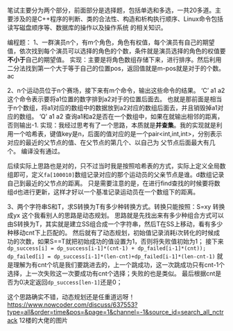 笔试主要分为两个部分，前面部分是选择题，包括单选和多选，一共20多道。主要涉及的是C++程序的判断、类的合法性、构造和析构执行顺序、Linux命令包括读写磁盘顺序等、数据库的操作以及操作系统
的相关知识。

编程题：
1、一群演员n个，有m个角色，角色有权值，每个演员有自己的期望值，依次找到每个演员可以选择的角色的个数，条件就是演员选择的角色的权值要**不小于**自己的期望值。
实现：主要是将角色数组存储下来，进行排序。然后利用二分法找到第一个大于等于自己的位置pos，返回值就是m-pos就是对于的个数。ac

2、n个运动员位于n个赛场，接下来有m个命令，输出这些命令的结果。
‘C’ a1 a2
这个命令表示要将a1位置的数字排到a2对于的位置后面去。
也就是那前面是相当于n个数组，将a1对应的数组中的数据放到a2对应的数组后面去，并且销毁掉a1对应的数组。
‘Q’ a1 a2
查询a1和a2是否在一个数组中，如果在就输出相邻的距离，否则输出-1.
实现：我经过思考有了一个思路，本质就是**并查集**。我的实现就是利用一个哈希表，键值key是n，后面的值对应的是一个pair<int,int,int>，分别表示对应的最近的父节点的值、在父节点的第几个、以自己为
父节点后面最大有几个。
编译没有通过。

后续实际上思路也是对的，只不过当时我是按照哈希表的方式，实际上定义全局数组即可，定义`fa[100010]`数组记录对应的那个运动员的父亲节点是谁。d数组记录自己到最近的父节点的距离。
只是需要注意的是，在进行find查找的时候要将数组d也进行更新，这样才好以一个基准记录运动员在一个数组下的距离。

3、两个字符串S和T，求S转换为T有多少种转换方式。转换只能按照：S=xy 转换成yx
这个我看别人的思路是动态规划。
思路就是先找出来有多少种组合方式可以由S转换为T，其实就是建立SS组合成一个字符串，然后T在SS上移动，看有多少种移动cnt下上匹配的。
然后就有了动态规划，初始值记录消耗i次转化的时候成功的次数，如果S==T就把初始成功的值设置为1，否则将失败值初始为1；
接下来`dp_success[i] = dp_success[i-1]*(cnt-1) + dp_failed[i-1]*(cnt));
dp_failed[i] = dp_success[i-1]*(len-cnt)+dp_failed[i-1]*(len-cnt-1)`
就是理解为有cnt个坑是我们要跳进去的，上一个跳成功，这一次跳成功只有cnt-1个选择，上一次失败这一次要成功有cnt个选择；失败的也是类似。
最后根据cnt是否为0决定返回`dp_success[len-1]`还是0；

这个思路确实不错，动态规划还是任重道远呀！
https://www.nowcoder.com/discuss/637553?type=all&order=time&pos=&page=1&channel=-1&source_id=search_all_nctrack
12楼的大佬的图片
